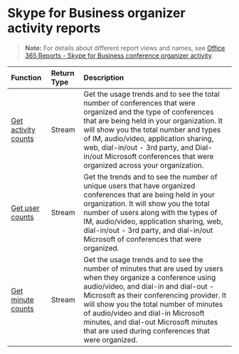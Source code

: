# Skype for Business organizer activity reports


> **Note:** For details about different report views and names, see [Office 365 Reports - Skype for Business conference organizer activity](https://support.office.com/client/Skype-for-Business-Online-conference-organized-activity-03a255d4-0e1d-4b24-b73d-7a62fae36254).


| Function                                 | Return Type | Description                              |
| :--------------------------------------- | :---------- | :--------------------------------------- |
| [Get activity counts](../api/reportroot_skypeforbusinessorganizeractivitycounts.md) | Stream      | Get the usage trends and to see the total number of conferences that were organized and the type of conferences that are being held in your organization. It will show you the total number and types of IM, audio/video, application sharing, web, dial-in/out - 3rd party, and Dial-in/out Microsoft conferences that were organized across your organization. |
| [Get user counts](../api/reportroot_skypeforbusinessorganizeractivityusercounts.md) | Stream      | Get the trends and to see the number of unique users that have organized conferences that are being held in your organization. It will show you the total number of users along with the types of IM, audio/video, application sharing, web, dial-in/out - 3rd party, and dial-in/out Microsoft of conferences that were organized. |
| [Get minute counts](../api/reportroot_skypeforbusinessorganizeractivityminutecounts.md) | Stream      | Get the usage trends and to see the number of minutes that are used by users when they organize a conference using audio/video, and dial-in and dial-out - Microsoft as their conferencing provider. It will show you the total number of minutes of audio/video and dial-in Microsoft minutes, and dial-out Microsoft minutes that are used during conferences that were organized. |
